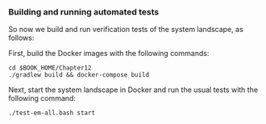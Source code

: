 ### Building and running automated tests

So now we build and run verification tests of the system landscape, as follows:

First, build the Docker images with the following commands:
```
cd $BOOK_HOME/Chapter12
./gradlew build && docker-compose build
```
Next, start the system landscape in Docker and run the usual tests with the following command:
```
./test-em-all.bash start
```